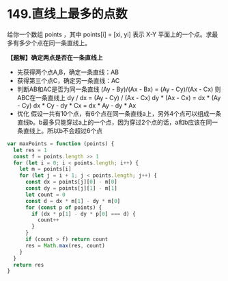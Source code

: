 # 149.直线上最多的点数
给你一个数组 points ，其中 points[i] = [xi, yi] 表示 X-Y 平面上的一个点。求最多有多少个点在同一条直线上。

**【题解】确定两点是否在一条直线上**
- 先获得两个点A,B，确定一条直线：AB
- 获得第三个点C，确定另一条直线：AC
- 判断AB和AC是否为同一条直线
  (Ay - By)/(Ax - Bx) = (Ay - Cy)/(Ax - Cx) 则ABC在一条直线上
  dy / dx = (Ay - Cy) / (Ax - Cx)
  dy * (Ax - Cx) = dx * (Ay - Cy)
  dx * Cy - dy * Cx = dx * Ay - dy * Ax
- 优化
  假设一共有10个点，有6个点在同一条直线a上，另外4个点可以组成一条直线b。b最多只能穿过a上的一个点，因为穿过2个点的话，a和b应该在同一条直线上。所以b不会超过6个点
```js
var maxPoints = function (points) {
  let res = 1
  const f = points.length >> 1
  for (let i = 0; i < points.length; i++) {
    let m = points[i]
    for (let j = i + 1; j < points.length; j++) {
      const dx = points[j][0] - m[0]
      const dy = points[j][1] - m[1]
      let count = 0
      const d = dx * m[1] - dy * m[0]
      for (const p of points) {
        if (dx * p[1] - dy * p[0] === d) {
          count++
        }
      }
      if (count > f) return count
      res = Math.max(res, count)
    }
  }
  return res
}
```